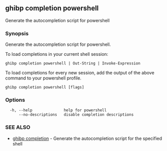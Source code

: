 ## ghibp completion powershell

Generate the autocompletion script for powershell

### Synopsis

Generate the autocompletion script for powershell.

To load completions in your current shell session:

	ghibp completion powershell | Out-String | Invoke-Expression

To load completions for every new session, add the output of the above command
to your powershell profile.


```
ghibp completion powershell [flags]
```

### Options

```
  -h, --help              help for powershell
      --no-descriptions   disable completion descriptions
```

### SEE ALSO

* [ghibp completion](ghibp_completion.md)	 - Generate the autocompletion script for the specified shell

